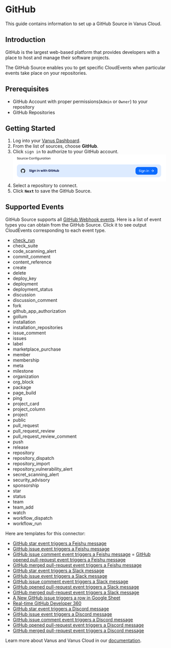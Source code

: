 # GitHub

This guide contains information to set up a GitHub Source in Vanus Cloud.

## Introduction

GitHub is the largest web-based platform that provides developers with a place to host and manage their software projects.

The GitHub Source enables you to get specific CloudEvents when particular events take place on your repositories.

## Prerequisites

- GitHub Account with proper permissions(`Admin` or `Owner`) to your repository
- GitHub Repositories

## Getting Started

1. Log into your [Vanus Dashboard](https://cloud.vanus.ai/dashboard).
2. From the list of sources, choose **GitHub**.
3. Click `sign in` to authorize to your GitHub account.
   ![img.png](images/github-setup-1.png)
4. Select a repository to connect.
5. Click **`Next`** to save the GitHub Source.

## Supported Events

GitHub Source supports all [GitHub Webhook events](https://docs.github.com/webhooks-and-events/webhooks/webhook-events-and-payloads).
Here is a list of event types you can obtain from the GitHub Source.
Click it to see output CloudEvents corresponding to each event type.

- [check_run](events.md#sample-event-of-check_run)
- check_suite
- code_scanning_alert
- commit_comment
- content_reference
- create
- delete
- deploy_key
- deployment
- deployment_status
- discussion
- discussion_comment
- fork
- github_app_authorization
- gollum
- installation
- installation_repositories
- issue_comment
- issues
- label
- marketplace_purchase
- member
- membership
- meta
- milestone
- organization
- org_block
- package
- page_build
- ping
- project_card
- project_column
- project
- public
- pull_request
- pull_request_review
- pull_request_review_comment
- push
- release
- repository
- repository_dispatch
- repository_import
- repository_vulnerability_alert
- secret_scanning_alert
- security_advisory
- sponsorship
- star
- status
- team
- team_add
- watch
- workflow_dispatch
- workflow_run

Here are templates for this connector:

- [GitHub star event triggers a Feishu message](https://cloud.vanus.ai/connections/wizard?source=github&sink=feishu&id=20230306_1)
- [GitHub issue event triggers a Feishu message](https://cloud.vanus.ai/connections/wizard?source=github&sink=feishu&id=20230307_2)
- [GitHub issue comment event triggers a Feishu message](https://cloud.vanus.ai/connections/wizard?source=github&sink=feishu&id=20230307_3)
  = [GitHub opened pull-request event triggers a Feishu message](https://cloud.vanus.ai/connections/wizard?source=github&sink=feishu&id=20230316_4)
- [GitHub merged pull-request event triggers a Feishu message](https://cloud.vanus.ai/connections/wizard?source=github&sink=feishu&id=20230323_2)
- [GitHub star event triggers a Slack message](https://cloud.vanus.ai/connections/wizard?source=github&sink=slack&id=20230308_5)
- [GitHub issue event triggers a Slack message](https://cloud.vanus.ai/connections/wizard?source=github&sink=slack&id=20230308_6)
- [GitHub issue comment event triggers a Slack message](https://cloud.vanus.ai/connections/wizard?source=github&sink=slack&id=20230307_4)
- [GitHub opened pull-request event triggers a Slack message](https://cloud.vanus.ai/connections/wizard?source=github&sink=slack&id=20230316_3)
- [GitHub merged pull-request event triggers a Slack message](https://cloud.vanus.ai/connections/wizard?source=github&sink=slack&id=20230323_1)
- [A New GitHub issue triggers a row in Google Sheet](https://cloud.vanus.ai/connections/wizard?source=github&sink=google-sheets&id=20230309_7)
- [Real-time GitHub Developer 360](https://cloud.vanus.ai/connections/wizard?source=github&sink=google-sheets&id=20230314_8)
- [GitHub star event triggers a Discord message](https://cloud.vanus.ai/connections/wizard?source=github&sink=discord&id=20230320_1)
- [GitHub issue event triggers a Discord message](https://cloud.vanus.ai/connections/wizard?source=github&sink=discord&id=20230320_2)
- [GitHub issue comment event triggers a Discord message](https://cloud.vanus.ai/connections/wizard?source=github&sink=discord&id=20230320_3)
- [GitHub opened pull-request event triggers a Discord message](https://cloud.vanus.ai/connections/wizard?source=github&sink=discord&id=20230321_1)
- [GitHub merged pull-request event triggers a Discord message](https://cloud.vanus.ai/connections/wizard?source=github&sink=discord&id=20230412_3)

Learn more about Vanus and Vanus Cloud in our [documentation](https://docs.vanus.ai).
